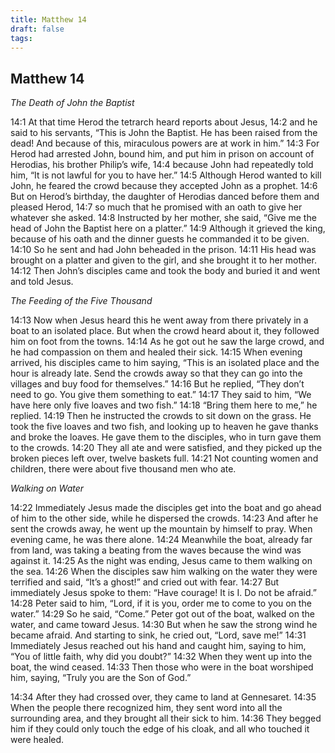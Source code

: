 ```yaml
---
title: Matthew 14
draft: false
tags:
---
```


## Matthew 14
_The Death of John the Baptist_

14:1 At that time Herod the tetrarch heard reports about Jesus, 14:2 and he said to his servants, “This is John the Baptist. He has been raised from the dead! And because of this, miraculous powers are at work in him.” 14:3 For Herod had arrested John, bound him, and put him in prison on account of Herodias, his brother Philip’s wife, 14:4 because John had repeatedly told him, “It is not lawful for you to have her.” 14:5 Although Herod wanted to kill John, he feared the crowd because they accepted John as a prophet. 14:6 But on Herod’s birthday, the daughter of Herodias danced before them and pleased Herod, 14:7 so much that he promised with an oath to give her whatever she asked. 14:8 Instructed by her mother, she said, “Give me the head of John the Baptist here on a platter.” 14:9 Although it grieved the king, because of his oath and the dinner guests he commanded it to be given. 14:10 So he sent and had John beheaded in the prison. 14:11 His head was brought on a platter and given to the girl, and she brought it to her mother. 14:12 Then John’s disciples came and took the body and buried it and went and told Jesus.

_The Feeding of the Five Thousand_

14:13 Now when Jesus heard this he went away from there privately in a boat to an isolated place. But when the crowd heard about it, they followed him on foot from the towns. 14:14 As he got out he saw the large crowd, and he had compassion on them and healed their sick. 14:15 When evening arrived, his disciples came to him saying, “This is an isolated place and the hour is already late. Send the crowds away so that they can go into the villages and buy food for themselves.” 14:16 But he replied, “They don’t need to go. You give them something to eat.” 14:17 They said to him, “We have here only five loaves and two fish.” 14:18 “Bring them here to me,” he replied. 14:19 Then he instructed the crowds to sit down on the grass. He took the five loaves and two fish, and looking up to heaven he gave thanks and broke the loaves. He gave them to the disciples, who in turn gave them to the crowds. 14:20 They all ate and were satisfied, and they picked up the broken pieces left over, twelve baskets full. 14:21 Not counting women and children, there were about five thousand men who ate.

_Walking on Water_

14:22 Immediately Jesus made the disciples get into the boat and go ahead of him to the other side, while he dispersed the crowds. 14:23 And after he sent the crowds away, he went up the mountain by himself to pray. When evening came, he was there alone. 14:24 Meanwhile the boat, already far from land, was taking a beating from the waves because the wind was against it. 14:25 As the night was ending, Jesus came to them walking on the sea. 14:26 When the disciples saw him walking on the water they were terrified and said, “It’s a ghost!” and cried out with fear. 14:27 But immediately Jesus spoke to them: “Have courage! It is I. Do not be afraid.” 14:28 Peter said to him, “Lord, if it is you, order me to come to you on the water.” 14:29 So he said, “Come.” Peter got out of the boat, walked on the water, and came toward Jesus. 14:30 But when he saw the strong wind he became afraid. And starting to sink, he cried out, “Lord, save me!” 14:31 Immediately Jesus reached out his hand and caught him, saying to him, “You of little faith, why did you doubt?” 14:32 When they went up into the boat, the wind ceased. 14:33 Then those who were in the boat worshiped him, saying, “Truly you are the Son of God.”

14:34 After they had crossed over, they came to land at Gennesaret. 14:35 When the people there recognized him, they sent word into all the surrounding area, and they brought all their sick to him. 14:36 They begged him if they could only touch the edge of his cloak, and all who touched it were healed.
